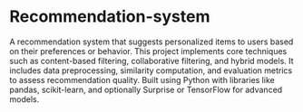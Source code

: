 # Recommendation-system
A recommendation system that suggests personalized items to users based on their preferences or behavior. This project implements core techniques such as content-based filtering, collaborative filtering, and hybrid models. It includes data preprocessing, similarity computation, and evaluation metrics to assess recommendation quality. Built using Python with libraries like pandas, scikit-learn, and optionally Surprise or TensorFlow for advanced models.
